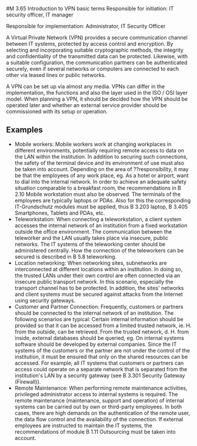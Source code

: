#M 3.65 Introduction to VPN basic terms
Responsible for initiation: IT security officer, IT manager

Responsible for implementation: Administrator, IT Security Officer

A Virtual Private Network (VPN) provides a secure communication channel between IT systems, protected by access control and encryption. By selecting and incorporating suitable cryptographic methods, the integrity and confidentiality of the transmitted data can be protected. Likewise, with a suitable configuration, the communication partners can be authenticated securely, even if several networks or computers are connected to each other via leased lines or public networks.

A VPN can be set up via almost any media. VPNs can differ in the implementation, the functions and also the layer used in the ISO / OSI layer model. When planning a VPN, it should be decided how the VPN should be operated later and whether an external service provider should be commissioned with its setup or operation.



## Examples 
* Mobile workers: Mobile workers work at changing workplaces in different environments, potentially requiring remote access to data on the LAN within the institution. In addition to securing such connections, the safety of the terminal device and its environment of use must also be taken into account. Depending on the area of ??responsibility, it may be that the employees of any work place, eg. As a hotel or airport, want to dial into the internal network. In order to achieve an adequate safety situation comparable to a breakfast room, the recommendations in B 2.10 Mobile workstation must also be observed. The terminals of the employees are typically laptops or PDAs. Also for this the corresponding IT-Grundschutz modules must be applied, thus B 3.203 laptop, B 3.405 Smartphones, Tablets and PDAs, etc.
* Teleworkstation: When connecting a teleworkstation, a client system accesses the internal network of an institution from a fixed workstation outside the office environment. The communication between the teleworker and the LAN usually takes place via insecure, public networks. The IT systems of the teleworking center should be administered centrally. How the connection of the teleworkers can be secured is described in B 5.8 teleworking.
* Location networking: When networking sites, subnetworks are interconnected at different locations within an institution. In doing so, the trusted LANs under their own control are often connected via an insecure public transport network. In this scenario, especially the transport channel has to be protected. In addition, the sites' networks and client systems must be secured against attacks from the Internet using security gateways.
* Customer and Partner Connection: Frequently, customers or partners should be connected to the internal network of an institution. The following scenarios are typical: Certain internal information should be provided so that it can be accessed from a limited trusted network, ie. H. from the outside, can be retrieved. From the trusted network, d. H. from inside, external databases should be queried, eg. On internal systems software should be developed by external companies. Since the IT systems of the customers or the partner are not under the control of the institution, it must be ensured that only on the shared resources can be accessed. For example, all IT systems that customers or partners can access could operate on a separate network that is separated from the institution's LAN by a security gateway (see B 3.301 Security Gateway (Firewall)).
* Remote Maintenance: When performing remote maintenance activities, privileged administrator access to internal systems is required. The remote maintenance (maintenance, support and operation) of internal systems can be carried out by own or third-party employees. In both cases, there are high demands on the authentication of the remote user, the data flow control and the availability of the connection. If external employees are instructed to maintain the IT systems, the recommendations of module B 1.11 Outsourcing must be taken into account.




